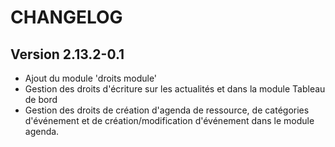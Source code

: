 CHANGELOG
=========

Version 2.13.2-0.1
-----------

- Ajout du module 'droits module'
- Gestion des droits d'écriture sur les actualités et dans la module Tableau de bord
- Gestion des droits de création d'agenda de ressource, de catégories d'événement et de création/modification d'événement dans le module agenda.